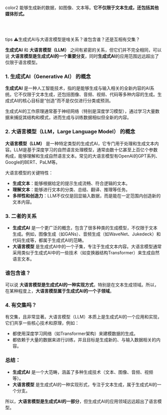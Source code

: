 <br/>color2
能够生成新的数据，如图像、文本等。**它不仅限于文本生成，还包括其他媒体形式。**

<br/>



<br/>tips
⚠️生成式AI与大语言模型是啥关系？谁包含谁？还是互相有交集？

**生成式AI** 和 **大语言模型（LLM）** 之间有紧密的关系，但它们并不完全相同，可以说 **大语言模型是生成式AI的一个重要分支**，同时**生成式AI**的应用范围远远超出了仅限于语言模型。

### 1. **生成式AI（Generative AI）** 的概念
**生成式AI** 是一种人工智能技术，指的是能够生成与输入相关的全新内容的AI系统。它不仅限于文本生成，还包括图像、音频、视频、代码等多种内容的生成。生成式AI的核心目标是“创造”而不是仅仅进行分类或预测。

生成式AI的工作原理通常基于神经网络（特别是深度学习模型），通过学习大量数据来捕捉其结构和模式，进而生成与训练数据相似但全新的内容。

### 2. **大语言模型（LLM，Large Language Model）** 的概念
**大语言模型（LLM）** 是一种特定类型的生成式AI，它专门用于处理和生成文本内容。LLM是基于深度学习的自然语言处理模型，通常由数十亿甚至上百亿个参数构成，能够理解和生成自然语言文本。常见的大语言模型有OpenAI的GPT系列、Google的BERT、PaLM等。

大语言模型的关键特性：

+ **生成文本**：能够根据给定的提示生成流畅、符合逻辑的文本。
+ **理解文本**：能够进行文本的分类、总结、翻译、推理等任务。
+ **多样性和创造力**：LLM不仅仅是回显输入数据，而是能在一定范围内创造新的文本内容。

### 3. **二者的关系**
+ **生成式AI** 是一个更广泛的概念，包含了很多种类的生成模型，不仅限于文本生成。例如，图像生成（如GANs）、音频生成（如WaveNet、Jukedeck）和代码生成等，都属于生成式AI的范畴。
+ **大语言模型** 是生成式AI中的一个子集，专注于生成文本内容。大语言模型通常采用类似于生成式AI中的一些技术（如变换器结构Transformer）来生成自然语言文本。

### 谁包含谁？
可以说 **大语言模型是生成式AI的一种实现方式**，特别是在文本生成领域。所以，在某种程度上，**大语言模型属于生成式AI的一个子领域**。

### 4. **有交集吗？**
有交集，且非常显著。大语言模型（LLM）本质上是生成式AI的一个应用和实现，它们共享一些核心技术和原理，例如：

+ 都使用深度学习网络（如Transformer架构）来建模数据的生成。
+ 都依赖于大量的数据来进行训练，并且目标是生成新的、与输入数据相关的内容。

### 总结：
+ **生成式AI** 是一个大范畴，涵盖了多种生成技术（文本、图像、音频、视频等）。
+ **大语言模型** 是生成式AI的一种实现形式，专注于文本生成，属于生成式AI的一个分支。

所以，**大语言模型是生成式AI的一部分**，但生成式AI的应用领域远远超出了语言模型。

<br/>



